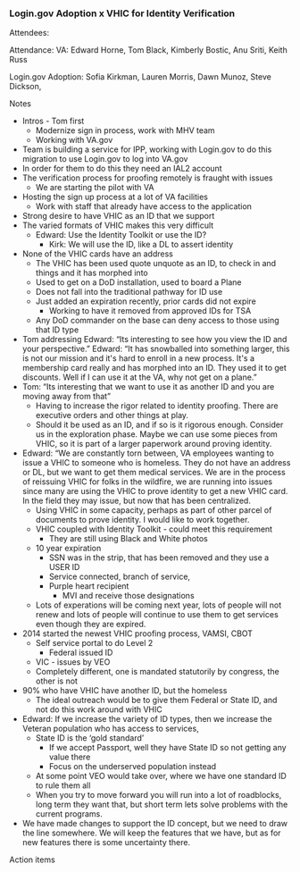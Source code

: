 

###  Login.gov Adoption x VHIC for Identity Verification

Attendees:                  

Attendance: 
VA: Edward Horne, Tom Black, Kimberly Bostic, Anu Sriti, Keith Russ

Login.gov Adoption: Sofia Kirkman, Lauren Morris, Dawn Munoz, Steve Dickson, 

Notes



* Intros - Tom first
    * Modernize sign in process, work with MHV team 
    * Working with VA.gov 
* Team is building a service for IPP, working with Login.gov to do this migration to use Login.gov to log into VA.gov 
* In order for them to do this they need an IAL2 account 
* The verification process for proofing remotely is fraught with issues
    * We are starting the pilot with VA 
* Hosting the sign up process at a lot of VA facilities
    * Work with staff that already have access to the application
* Strong desire to have VHIC as an ID that we support 
* The varied formats of VHIC makes this very difficult
    * Edward: Use the Identity Toolkit or use the ID?
        * Kirk: We will use the ID, like a DL to assert identity
* None of the VHIC cards have an address 
    * The VHIC has been used quote unquote as an ID, to check in and things and it has morphed into 
    * Used to get on a DoD installation, used to board a Plane
    * Does not fall into the traditional pathway for ID use
    * Just added an expiration recently, prior cards did not expire
        * Working to have it removed from approved IDs for TSA
    * Any DoD commander on the base can deny access to those using that ID type 
* Tom addressing Edward: “Its interesting to see how you view the ID and your perspective.” Edward: “It has snowballed into something larger, this is not our mission and it's hard to enroll in a new process. It's a membership card really and has morphed into an ID. They used it to get discounts. Well if I can use it at the VA, why not get on a plane.”
* Tom: “Its interesting that we want to use it as another ID and you are moving away from that”
    * Having to increase the rigor related to identity proofing. There are executive orders and other things at play. 
    * Should it be used as an ID, and if so is it rigorous enough. Consider us in the exploration phase. Maybe we can use some pieces from VHIC, so it is part of a larger paperwork around proving identity. 
* Edward: “We are constantly torn between, VA employees wanting to issue a VHIC to someone who is homeless. They do not have an address or DL, but we want to get them medical services. We are in the process of reissuing VHIC for folks in the wildfire, we are running into issues since many are using the VHIC to prove identity to get a new VHIC card. In the field they may issue, but now that has been centralized.
    * Using VHIC in some capacity, perhaps as part of other parcel of documents to prove identity. I would like to work together. 
    * VHIC coupled with Identity Toolkit - could meet this requirement
        * They are still using Black and White photos
    * 10 year expiration 
        * SSN was in the strip, that has been removed and they use a USER ID
        * Service connected, branch of service, 
        * Purple heart recipient
            * MVI and receive those designations
    * Lots of experations will be coming next year, lots of people will not renew and lots of people will continue to use them to get services even though they are expired. 
* 2014 started the newest VHIC proofing process, VAMSI, CBOT
    * Self service portal to do Level 2 
        * Federal issued ID
    * VIC - issues by VEO 
    * Completely different, one is mandated statutorily by congress, the other is not
* 90% who have VHIC have another ID, but the homeless 
    * The ideal outreach would be to give them Federal or State ID, and not do this work around with VHIC
* Edward: If we increase the variety of ID types, then we increase the Veteran population who has access to services, 
    * State ID is the ‘gold standard’
        * If we accept Passport, well they have State ID so not getting any value there
        * Focus on the underserved population instead
    * At some point VEO would take over, where we have one standard ID to rule them all
    * When you try to move forward you will run into a lot of roadblocks, long term they want that, but short term lets solve problems with the current programs. 
* We have made changes to support the ID concept, but we need to draw the line somewhere. We will keep the features that we have, but as for new features there is some uncertainty there. 

Action items
